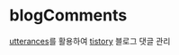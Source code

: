 # blogComments
[utterances](https://utteranc.es/)를 활용하여 [tistory](https://sukvvon.tistory.com/) 블로그 댓글 관리
